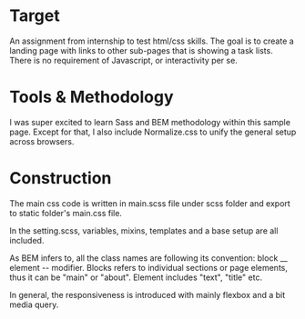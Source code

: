 # Target
An assignment from internship to test html/css skills. 
The goal is to create a landing page with links to other sub-pages that is showing a task lists. There is no requirement of Javascript, or interactivity per se.

# Tools & Methodology
I was super excited to learn Sass and BEM methodology within this sample page. Except for that, I also include Normalize.css to unify the general setup across browsers. 

# Construction
The main css code is written in main.scss file under scss folder and export to static folder's main.css file. 

In the setting.scss, variables, mixins, templates and a base setup are all included.

As BEM infers to, all the class names are following its convention: block __ element -- modifier. Blocks refers to individual sections or page elements, thus it can be "main" or "about". Element includes "text", "title" etc.

In general, the responsiveness is introduced with mainly flexbox and a bit media query.
